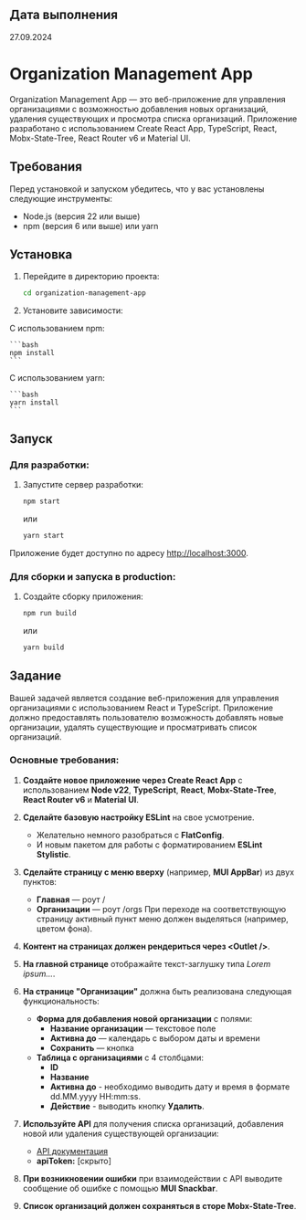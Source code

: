 
## Дата выполнения

27.09.2024

# Organization Management App

Organization Management App — это веб-приложение для управления организациями с возможностью добавления новых организаций, удаления существующих и просмотра списка организаций. Приложение разработано с использованием Create React App, TypeScript, React, Mobx-State-Tree, React Router v6 и Material UI.

## Требования

Перед установкой и запуском убедитесь, что у вас установлены следующие инструменты:

- Node.js (версия 22 или выше)
- npm (версия 6 или выше) или yarn

## Установка

1. Перейдите в директорию проекта:

    ```bash
    cd organization-management-app
    ```

2. Установите зависимости:

С использованием npm:

    ```bash
    npm install
    ```

С использованием yarn:

    ```bash
    yarn install
    ```

## Запуск

### Для разработки:

1. Запустите сервер разработки:

    ```bash
    npm start
    ```

    или

    ```bash
    yarn start
    ```

Приложение будет доступно по адресу [http://localhost:3000](http://localhost:3000).

### Для сборки и запуска в production:

1. Создайте сборку приложения:

    ```bash
    npm run build
    ```

    или

    ```bash
    yarn build
    ```

## Задание

Вашей задачей является создание веб-приложения для управления организациями с использованием React и TypeScript. Приложение должно предоставлять пользователю возможность добавлять новые организации, удалять существующие и просматривать список организаций.

### Основные требования:
1. **Создайте новое приложение через Create React App** с использованием **Node v22**, **TypeScript**, **React**, **Mobx-State-Tree**, **React Router v6** и **Material UI**.
2. **Сделайте базовую настройку ESLint** на свое усмотрение.
    - Желательно немного разобраться с **FlatConfig**.
    - И новым пакетом для работы с форматированием **ESLint Stylistic**.
3. **Сделайте страницу с меню вверху** (например, **MUI AppBar**) из двух пунктов:
    - **Главная** — роут /
    - **Организации** — роут /orgs
    При переходе на соответствующую страницу активный пункт меню должен выделяться (например, цветом фона).

4. **Контент на страницах должен рендериться через &lt;Outlet /&gt;**.
5. **На главной странице** отображайте текст-заглушку типа _Lorem ipsum..._.
6. **На странице "Организации"** должна быть реализована следующая функциональность:
    - **Форма для добавления новой организации** с полями:
        - **Название организации** — текстовое поле
        - **Активна до** — календарь с выбором даты и времени
        - **Сохранить** — кнопка
    - **Таблица с организациями** с 4 столбцами:
        - **ID**
        - **Название**
        - **Активна до** - необходимо выводить дату и время в формате dd.MM.yyyy HH:mm:ss.
        - **Действие** - выводить кнопку **Удалить**.

7. **Используйте API** для получения списка организаций, добавления новой или удаления существующей организации:
    - [API документация](https://dev.mintconf.ru/api/external/1b12a024ef1f9cd0532e3c55357fe5b0/doc/#/Organizations)
    - **apiToken:** [скрыто]
8. **При возникновении ошибки** при взаимодействии с API выводите сообщение об ошибке с помощью **MUI Snackbar**.
9. **Список организаций должен сохраняться в сторе Mobx-State-Tree**.